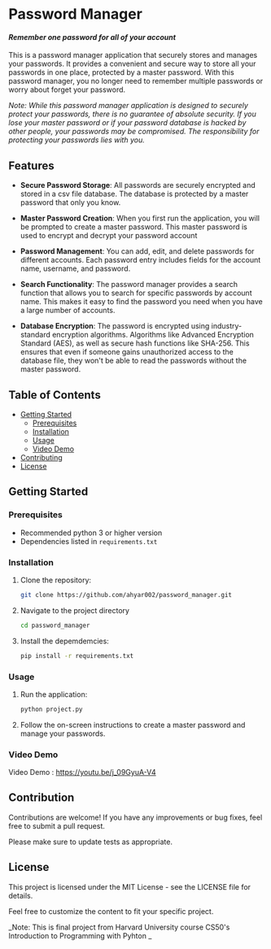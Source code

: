 # Password Manager
#### *Remember one password for all of your account*

This is a password manager application that securely stores and manages your passwords. It provides a convenient and secure way to store all your passwords in one place, protected by a master password. With this password manager, you no longer need to remember multiple passwords or worry about forget your password.

*Note: While this password manager application is designed to securely protect your passwords, there is no guarantee of absolute security. If you lose your master password or if your password database is hacked by other people, your passwords may be compromised. The responsibility for protecting your passwords lies with you.*


## Features

- **Secure Password Storage**: All passwords are securely encrypted and stored in a csv file database. The database is protected by a master password that only you know.

- **Master Password Creation**: When you first run the application, you will be prompted to create a master password. This master password is used to encrypt and decrypt your password account

- **Password Management**: You can add, edit, and delete passwords for different accounts. Each password entry includes fields for the account name, username, and password.

- **Search Functionality**: The password manager provides a search function that allows you to search for specific passwords by account name. This makes it easy to find the password you need when you have a large number of accounts.

- **Database Encryption**: The password is encrypted using industry-standard encryption algorithms. Algorithms like Advanced Encryption Standard (AES), as well as secure hash functions like SHA-256. This ensures that even if someone gains unauthorized access to the database file, they won't be able to read the passwords without the master password.


## Table of Contents

- [Getting Started](#getting-started)
  - [Prerequisites](#prerequisites)
  - [Installation](#installation)
  - [Usage](#usage)
  - [Video Demo](#video-demo)
- [Contributing](#contributing)
- [License](#license)

## Getting Started

### Prerequisites

- Recommended python 3 or higher version
- Dependencies listed in `requirements.txt`

### Installation

1. Clone the repository:

   ```bash
   git clone https://github.com/ahyar002/password_manager.git

2. Navigate to the project directory

    ```bash
    cd password_manager

3. Install the depemdemcies:

    ```bash
   pip install -r requirements.txt


### Usage

1. Run the application:

    ```bash
    python project.py

2. Follow the on-screen instructions to create a master password and manage your passwords.

### Video Demo
Video Demo : <https://youtu.be/j_09GyuA-V4>

## Contribution
Contributions are welcome! If you have any improvements or bug fixes, feel free to submit a pull request.

Please make sure to update tests as appropriate.

## License
This project is licensed under the MIT License - see the LICENSE file for details.

Feel free to customize the content to fit your specific project.



_Note: This is final project from Harvard University course CS50's Introduction to Programming with Pyhton _

